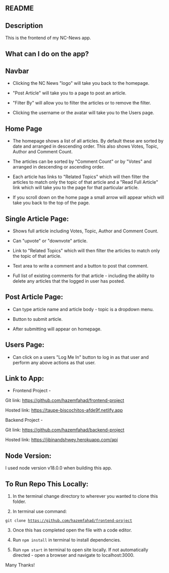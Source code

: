 ## README

## Description

This is the frontend of my NC-News app.

## What can I do on the app?

## Navbar

- Clicking the NC News "logo" will take you back to the homepage.

- "Post Article" will take you to a page to post an article.

- "Filter By" will allow you to filter the articles or to remove the filter.

- Clicking the username or the avatar will take you to the Users page.

## Home Page

- The homepage shows a list of all articles. By default these are sorted by date and arranged in descending order. This also shows Votes, Topic, Author and Comment Count.

- The articles can be sorted by "Comment Count" or by "Votes" and arranged in descending or ascending order.

- Each article has links to "Related Topics" which will then filter the articles to match only the topic of that article and a "Read Full Article" link which will take you to the page for that particular article.

- If you scroll down on the home page a small arrow will appear which will take you back to the top of the page.

## Single Article Page:

- Shows full article including Votes, Topic, Author and Comment Count.

- Can "upvote" or "downvote" article.

- Link to "Related Topics" which will then filter the articles to match only the topic of that article.

- Text area to write a comment and a button to post that comment.

- Full list of existing comments for that article - including the ability to delete any articles that the logged in user has posted.

## Post Article Page:

- Can type article name and article body - topic is a dropdown menu.

- Button to submit article.

- After submitting will appear on homepage.

## Users Page:

- Can click on a users "Log Me In" button to log in as that user and perform any above actions as that user.

## Link to App:

- Frontend Project -

Git link: https://github.com/hazemfahad/frontend-project

Hosted link: https://taupe-biscochitos-afde9f.netlify.app

Backend Project -

Git link: https://github.com/hazemfahad/backend-project

Hosted link: https://jibinandshwey.herokuapp.com/api

## Node Version:

I used node version v18.0.0 when building this app.

## To Run Repo This Locally:

1. In the terminal change directory to wherever you wanted to clone this folder.

2. In terminal use command:

<code>git clone https://github.com/hazemfahad/frontend-project</code>

3. Once this has completed open the file with a code editor.

4. Run <code>npm install</code> in terminal to install dependencies.

5. Run <code>npm start</code> in terminal to open site locally. If not automatically directed - open a browser and navigate to localhost:3000.

Many Thanks!
